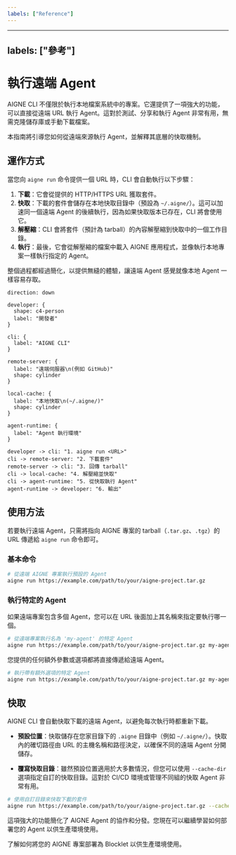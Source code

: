```yaml
---
labels: ["Reference"]
---
```


---
labels: ["參考"]
---

# 執行遠端 Agent

AIGNE CLI 不僅限於執行本地檔案系統中的專案。它還提供了一項強大的功能，可以直接從遠端 URL 執行 Agent。這對於測試、分享和執行 Agent 非常有用，無需克隆儲存庫或手動下載檔案。

本指南將引導您如何從遠端來源執行 Agent，並解釋其底層的快取機制。

## 運作方式

當您向 `aigne run` 命令提供一個 URL 時，CLI 會自動執行以下步驟：

1.  **下載**：它會從提供的 HTTP/HTTPS URL 獲取套件。
2.  **快取**：下載的套件會儲存在本地快取目錄中（預設為 `~/.aigne/`）。這可以加速同一個遠端 Agent 的後續執行，因為如果快取版本已存在，CLI 將會使用它。
3.  **解壓縮**：CLI 會將套件（預計為 tarball）的內容解壓縮到快取中的一個工作目錄。
4.  **執行**：最後，它會從解壓縮的檔案中載入 AIGNE 應用程式，並像執行本地專案一樣執行指定的 Agent。

整個過程都經過簡化，以提供無縫的體驗，讓遠端 Agent 感覺就像本地 Agent 一樣容易存取。

```d2
direction: down

developer: {
  shape: c4-person
  label: "開發者"
}

cli: {
  label: "AIGNE CLI"
}

remote-server: {
  label: "遠端伺服器\n(例如 GitHub)"
  shape: cylinder
}

local-cache: {
  label: "本地快取\n(~/.aigne/)"
  shape: cylinder
}

agent-runtime: {
  label: "Agent 執行環境"
}

developer -> cli: "1. aigne run <URL>"
cli -> remote-server: "2. 下載套件"
remote-server -> cli: "3. 回傳 tarball"
cli -> local-cache: "4. 解壓縮並快取"
cli -> agent-runtime: "5. 從快取執行 Agent"
agent-runtime -> developer: "6. 輸出"
```

## 使用方法

若要執行遠端 Agent，只需將指向 AIGNE 專案的 tarball（`.tar.gz`、`.tgz`）的 URL 傳遞給 `aigne run` 命令即可。

### 基本命令

```bash AIGNE CLI icon=lucide:terminal
# 從遠端 AIGNE 專案執行預設的 Agent
aigne run https://example.com/path/to/your/aigne-project.tar.gz
```

### 執行特定的 Agent

如果遠端專案包含多個 Agent，您可以在 URL 後面加上其名稱來指定要執行哪一個。

```bash AIGNE CLI icon=lucide:terminal
# 從遠端專案執行名為 'my-agent' 的特定 Agent
aigne run https://example.com/path/to/your/aigne-project.tar.gz my-agent
```

您提供的任何額外參數或選項都將直接傳遞給遠端 Agent。

```bash AIGNE CLI icon=lucide:terminal
# 執行帶有額外選項的特定 Agent
aigne run https://example.com/path/to/your/aigne-project.tar.gz my-agent --input "Hello, world!"
```

## 快取

AIGNE CLI 會自動快取下載的遠端 Agent，以避免每次執行時都重新下載。

*   **預設位置**：快取儲存在您家目錄下的 `.aigne` 目錄中（例如 `~/.aigne/`）。快取內的確切路徑由 URL 的主機名稱和路徑決定，以確保不同的遠端 Agent 分開儲存。

*   **覆寫快取目錄**：雖然預設位置適用於大多數情況，但您可以使用 `--cache-dir` 選項指定自訂的快取目錄。這對於 CI/CD 環境或管理不同組的快取 Agent 非常有用。

```bash AIGNE CLI icon=lucide:terminal
# 使用自訂目錄來快取下載的套件
aigne run https://example.com/path/to/your/aigne-project.tar.gz --cache-dir /tmp/aigne-cache
```

這項強大的功能簡化了 AIGNE Agent 的協作和分發。您現在可以繼續學習如何部署您的 Agent 以供生產環境使用。

<x-card data-title="部署 Agent" data-icon="lucide:rocket" data-href="/guides/deploying-agents" data-cta="閱讀指南">
  了解如何將您的 AIGNE 專案部署為 Blocklet 以供生產環境使用。
</x-card>